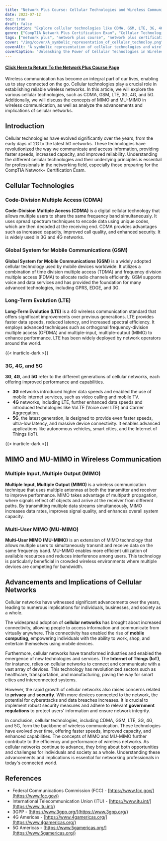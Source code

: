 ```yaml
---
title: "Network Plus Course: Cellular Technologies and Wireless Communication"
date: 2023-07-12
toc: true
draft: false
description: "Explore cellular technologies like CDMA, GSM, LTE, 3G, 4G, and 5G, along with the concepts of MIMO and MU-MIMO in wireless communication, and analyze the advancements and implications of cellular networks."
genre: ["CompTIA Network Plus Certification Exam", "Cellular Technologies", "Wireless Communication", "CDMA", "GSM", "LTE", "3G", "4G", "5G", "MIMO", "MU-MIMO", "Advancements in Cellular Networks", "Implications of Cellular Networks"]
tags: ["network plus", "network plus course", "network plus certification", "cellular technologies", "wireless communication", "CDMA", "GSM", "LTE", "3G", "4G", "5G", "MIMO", "MU-MIMO", "advancements", "implications", "mobile networks", "wireless networks", "internet of things", "government regulations", "network security", "data privacy", "network capacity", "network performance", "network technology", "network professionals", "telecommunications", "information technology", "networking principles"]
cover: "/img/cover/A_symbolic_representation_of_cellular_technoloy.png"
coverAlt: "A symbolic representation of cellular technologies and wireless communication with interconnected devices and network signals."
coverCaption: "Unleashing the Power of Cellular Technologies in Wireless Communication"
---
```


#### [Click Here to Return To the Network Plus Course Page](/network-plus-start)

Wireless communication has become an integral part of our lives, enabling us to stay connected on the go. Cellular technologies play a crucial role in establishing reliable wireless networks. In this article, we will explore the various cellular technologies, such as CDMA, GSM, LTE, 3G, 4G, and 5G. Additionally, we will discuss the concepts of MIMO and MU-MIMO in wireless communication, as well as analyze the advancements and implications of cellular networks.

## Introduction

Cellular technologies have evolved significantly over the years, from the early days of 2G to the latest 5G networks. These technologies have revolutionized the way we communicate and access information, providing faster speeds, increased capacity, and improved reliability. Understanding the different cellular technologies and their underlying principles is essential for professionals in the networking field, especially those preparing for the CompTIA Network+ Certification Exam.

## Cellular Technologies

### Code-Division Multiple Access (CDMA)

**Code-Division Multiple Access (CDMA)** is a digital cellular technology that allows multiple users to share the same frequency band simultaneously. It uses spread spectrum techniques to encode data using unique codes, which are then decoded at the receiving end. CDMA provides advantages such as increased capacity, improved call quality, and enhanced security. It is widely used in 3G and 4G networks.

### Global System for Mobile Communications (GSM)

**Global System for Mobile Communications (GSM)** is a widely adopted cellular technology used by mobile devices worldwide. It utilizes a combination of time division multiple access (TDMA) and frequency division multiple access (FDMA) to allocate radio channels efficiently. GSM supports voice and data services and has provided the foundation for many advanced technologies, including GPRS, EDGE, and 3G.

### Long-Term Evolution (LTE)

**Long-Term Evolution (LTE)** is a 4G wireless communication standard that offers significant improvements over previous generations. LTE provides faster data speeds, reduced latency, and increased spectral efficiency. It employs advanced techniques such as orthogonal frequency-division multiple access (OFDMA) and multiple-input, multiple-output (MIMO) to enhance performance. LTE has been widely deployed by network operators around the world.

{{< inarticle-dark >}}

### 3G, 4G, and 5G

**3G**, **4G**, and **5G** refer to the different generations of cellular networks, each offering improved performance and capabilities. 

- **3G** networks introduced higher data speeds and enabled the use of mobile internet services, such as video calling and mobile TV.
- **4G** networks, including LTE, further enhanced data speeds and introduced technologies like VoLTE (Voice over LTE) and Carrier Aggregation.
- **5G**, the latest generation, is designed to provide even faster speeds, ultra-low latency, and massive device connectivity. It enables advanced applications like autonomous vehicles, smart cities, and the Internet of Things (IoT).

{{< inarticle-dark >}}


## MIMO and MU-MIMO in Wireless Communication

### Multiple Input, Multiple Output (MIMO)

**Multiple Input, Multiple Output (MIMO)** is a wireless communication technique that uses multiple antennas at both the transmitter and receiver to improve performance. MIMO takes advantage of multipath propagation, where signals reflect off objects and arrive at the receiver from different paths. By transmitting multiple data streams simultaneously, MIMO increases data rates, improves signal quality, and enhances overall system capacity.

### Multi-User MIMO (MU-MIMO)

**Multi-User MIMO (MU-MIMO)** is an extension of MIMO technology that allows multiple users to simultaneously transmit and receive data on the same frequency band. MU-MIMO enables more efficient utilization of available resources and reduces interference among users. This technology is particularly beneficial in crowded wireless environments where multiple devices are competing for bandwidth.

## Advancements and Implications of Cellular Networks

Cellular networks have witnessed significant advancements over the years, leading to numerous implications for individuals, businesses, and society as a whole.

The widespread adoption of **cellular networks** has brought about increased connectivity, allowing people to access information and communicate from virtually anywhere. This connectivity has enabled the rise of **mobile computing**, empowering individuals with the ability to work, shop, and entertain themselves using mobile devices.

Furthermore, cellular networks have transformed industries and enabled the emergence of new technologies and services. The **Internet of Things (IoT)**, for instance, relies on cellular networks to connect and communicate with a vast array of devices. This technology has revolutionized sectors such as healthcare, transportation, and manufacturing, paving the way for smart cities and interconnected systems.

However, the rapid growth of cellular networks also raises concerns related to **privacy** and **security**. With more devices connected to the network, the potential for cyberattacks and data breaches increases. It is crucial to implement robust security measures and adhere to relevant **government regulations** to protect users' information and ensure network integrity.

In conclusion, cellular technologies, including CDMA, GSM, LTE, 3G, 4G, and 5G, form the backbone of wireless communication. These technologies have evolved over time, offering faster speeds, improved capacity, and enhanced capabilities. The concepts of MIMO and MU-MIMO further contribute to the efficiency and performance of wireless networks. As cellular networks continue to advance, they bring about both opportunities and challenges for individuals and society as a whole. Understanding these advancements and implications is essential for networking professionals in today's connected world.

## References

- Federal Communications Commission (FCC) - [https://www.fcc.gov/](https://www.fcc.gov/)
- International Telecommunication Union (ITU) - [https://www.itu.int/](https://www.itu.int/)
- 3GPP - [https://www.3gpp.org/](https://www.3gpp.org/)
- 4G Americas - [https://www.4gamericas.org/](https://www.4gamericas.org/)
- 5G Americas - [https://www.5gamericas.org/](https://www.5gamericas.org/)
